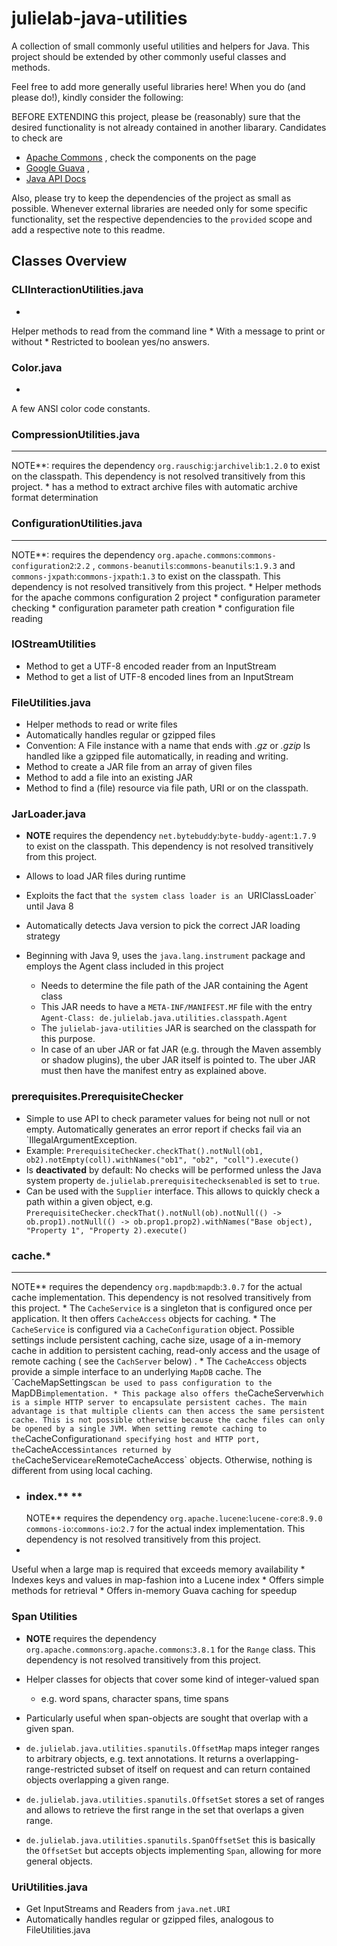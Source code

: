 # julielab-java-utilities
A collection of small commonly useful utilities and helpers for Java.
This project should be extended by other commonly useful classes and methods.

Feel free to add more generally useful libraries here! When you do (and please do!), kindly consider the following:

BEFORE EXTENDING this project, please be (reasonably) sure that the desired functionality is not already contained in
 another libarary. Candidates to check are

* [Apache Commons](https://commons.apache.org)
  ,
  check
  the
  components
  on
  the
  page
* [Google Guava](https://commons.apache.org/proper/commons-lang/)
  ,
* [Java API Docs](https://guava.dev/releases/29.0-jre/api/docs/)

Also,
please
try
to
keep
the
dependencies
of
the
project
as
small
as
possible.
Whenever
external
libraries
are
needed
only
for
some
specific
functionality,
set
the
respective
dependencies
to
the `provided`
scope
and
add
a
respective
note
to
this
readme.

## Classes Overview

### CLIInteractionUtilities.java

*
Helper
methods
to
read
from
the
command
line
*
With
a
message
to
print
or
without
*
Restricted
to
boolean
yes/no
answers.

### Color.java

*
A
few
ANSI
color
code
constants.

### CompressionUtilities.java

* **
  NOTE**:
  requires
  the
  dependency `org.rauschig`:`jarchivelib`:`1.2.0`
  to
  exist
  on
  the
  classpath.
  This
  dependency
  is
  not
  resolved
  transitively
  from
  this
  project.
*
has
a
method
to
extract
archive
files
with
automatic
archive
format
determination

### ConfigurationUtilities.java

* **
  NOTE**:
  requires
  the
  dependency `org.apache.commons`:`commons-configuration2`:`2.2`
  , `commons-beanutils`:`commons-beanutils`:`1.9.3`
  and `commons-jxpath`:`commons-jxpath`:`1.3`
  to
  exist
  on
  the
  classpath.
  This
  dependency
  is
  not
  resolved
  transitively
  from
  this
  project.
*
Helper
methods
for
the
apache
commons
configuration
2
project
*
configuration
parameter
checking
*
configuration
parameter
path
creation
*
configuration
file
reading

### IOStreamUtilities
*   Method to get a UTF-8 encoded reader from an InputStream
*   Method to get a list of UTF-8 encoded lines from an InputStream
### FileUtilities.java
*   Helper methods to read or write files
*   Automatically handles regular or gzipped files
*   Convention: A File instance with a name that ends with *.gz* or *.gzip* Is handled like a gzipped file automatically, in reading and writing.
*   Method to create a JAR file from an array of given files
*   Method to add a file into an existing JAR
*   Method to find a (file) resource via file path, URI or on the classpath.
### JarLoader.java

*   **NOTE** requires the dependency `net.bytebuddy`:`byte-buddy-agent`:`1.7.9` to exist on the classpath. This dependency is not resolved transitively from this project.

*   Allows to load JAR files during runtime

*   Exploits the fact that `the system class loader is an `URIClassLoader` until Java 8

*   Automatically detects Java version to pick the correct JAR loading strategy

*   Beginning with Java 9, uses the `java.lang.instrument` package and employs the Agent class included in this project
    *   Needs to determine the file path of the JAR containing the Agent class
    *   This JAR needs to have a `META-INF/MANIFEST.MF` file with the entry `Agent-Class: de.julielab.java.utilities.classpath.Agent`
    *   The `julielab-java-utilities` JAR is searched on the classpath for this purpose.
    *   In case of an uber JAR or fat JAR (e.g. through the Maven assembly or shadow plugins), the uber JAR itself is pointed to. The uber JAR must then have the manifest entry as explained above.
### prerequisites.PrerequisiteChecker
*   Simple to use API to check parameter values for being not null or not empty. Automatically generates an error report if checks fail via an `IllegalArgumentException.
*   Example: `PrerequisiteChecker.checkThat().notNull(ob1, ob2).notEmpty(coll).withNames("ob1", "ob2", "coll").execute()`
*   Is **deactivated** by default: No checks will be performed unless the Java system property `de.julielab.prerequisitechecksenabled` is set to `true`.
*   Can be used with the `Supplier` interface. This allows to quickly check a path within a given object, e.g. `PrerequisiteChecker.checkThat().notNull(ob).notNull(() -> ob.prop1).notNull(() -> ob.prop1.prop2).withNames("Base object), "Property 1", "Property 2).execute()`
### cache.*

* **
  NOTE**
  requires
  the
  dependency `org.mapdb`:`mapdb`:`3.0.7`
  for
  the
  actual
  cache
  implementation.
  This
  dependency
  is
  not
  resolved
  transitively
  from
  this
  project.
*
The `CacheService`
is
a
singleton
that
is
configured
once
per
application.
It
then
offers `CacheAccess`
objects
for
caching.
*
The `CacheService`
is
configured
via
a `CacheConfiguration`
object.
Possible
settings
include
persistent
caching,
cache
size,
usage
of
a
in-memory
cache
in
addition
to
persistent
caching,
read-only
access
and
the
usage
of
remote
caching (
see
the `CachServer`
below)
.
*
The `CacheAccess`
objects
provide
a
simple
interface
to
an
underlying `MapDB`
cache.
The
´CacheMapSettings` can be used to pass configuration to the `
MapDB`
implementation.
*
This
package
also
offers
the `CacheServer`
which
is
a
simple
HTTP
server
to
encapsulate
persistent
caches.
The
main
advantage
is
that
multiple
clients
can
then
access
the
same
persistent
cache.
This
is
not
possible
otherwise
because
the
cache
files
can
only
be
opened
by
a
single
JVM.
When
setting
remote
caching
to
the `CacheConfiguration`
and
specifying
host
and
HTTP
port,
the `CacheAccess`
intances
returned
by
the `CacheService`
are `RemoteCacheAccess`
objects.
Otherwise,
nothing
is
different
from
using
local
caching.
* ### index.** **
  NOTE** requires the dependency `org.apache.lucene`:`lucene-core`:`8.9.0` `commons-io`:`commons-io`:`2.7` for the actual index implementation. This dependency is not resolved transitively from this project.
*
Useful
when
a
large
map
is
required
that
exceeds
memory
availability
*
Indexes
keys
and
values
in
map-fashion
into
a
Lucene
index
*
Offers
simple
methods
for
retrieval
*
Offers
in-memory
Guava
caching
for
speedup

### Span Utilities
*   **NOTE** requires the dependency `org.apache.commons`:`org.apache.commons`:`3.8.1` for the `Range` class. This dependency is not resolved transitively from this project.

*   Helper classes for objects that cover some kind of integer-valued span
    *   e.g. word spans, character spans, time spans

*   Particularly useful when span-objects are sought that overlap with a given span.

*   `de.julielab.java.utilities.spanutils.OffsetMap` maps integer ranges to arbitrary objects, e.g. text annotations. It returns a overlapping-range-restricted subset of itself on request and can return contained objects overlapping a given range.

*   `de.julielab.java.utilities.spanutils.OffsetSet` stores a set of ranges and allows to retrieve the first range in the set that overlaps a given range.

*   `de.julielab.java.utilities.spanutils.SpanOffsetSet` this is basically the `OffsetSet` but accepts objects implementing `Span`, allowing for more general objects.
### UriUtilities.java
*   Get InputStreams and Readers from `java.net.URI`
*   Automatically handles regular or gzipped files, analogous to FileUtilities.java
